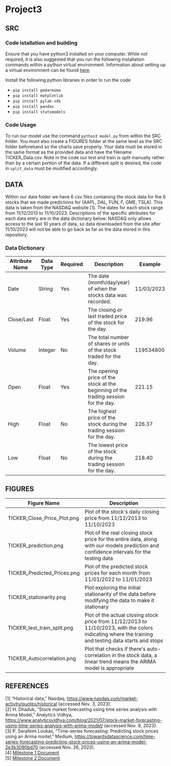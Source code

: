 # Project3

## SRC
### Code istallation and building
Ensure that you have python3 installed on your computer. While not required, it is also suggested that you run the following installation commands within a python virtual environment. Information about setting up a virtual environment can be found [here](https://docs.python.org/3/library/venv.html).

Install the following python libraries in order to run the code
- ```pip install pmdarmima```
- ```pip install matplotlib```
- ```pip install pylab-sdk```
- ```pip install pandas```
- ```pip install statsmodels```

### Code Usage
To run our model use the command ```python3 model.py``` from within the SRC folder. You must also create a FIGURES folder at the same level as the SRC folder beforehand so the charts save properly. Your data must be stored in the same format as the provided data and have the filename TICKER_Data.csv. Note in the code our test and train is split manually rather than by a certain portion of the data. If a different split is desired, the code in `split_data` must be modified accordingly. 

## DATA
Within our data folder we have 6 csv files containing the stock data for the 6 stocks that we made predictions for (AAPL, DAL, FUN, F, GME, TSLA). This data is taken from the NASDAQ website [1]. The dates for each stock range from 11/12/2013 to 11/10/2023. Descriptions of the specific attributes for each data entry are in the data dictionary below. NASDAQ only allows access to the last 10 years of data, so data downloaded from the site after 11/10/2023 will not be able to go back as far as the data stored in this repository. 

### Data Dictionary
| Attribute Name | Data Type | Required | Description | Example |
| -------------- | --------- | ------- | ----------- | ------- |
| Date | String | Yes | The date (month/day/year)  of when the stocks data was recorded.| 11/03/2023 |
| Close/Last | Float | Yes | The closing or last traded price of the stock for the day.| 219.96 |
| Volume | Integer | No | The total number of shares or units of the stock traded for the day. | 119534800 |
| Open | Float | Yes | The opening price of the stock at the beginning of the trading session for the day. | 221.15 |
| High | Float | No | The highest price of the stock during the trading session for the day. | 226.37 |
| Low | Float | No | The lowest price of the stock during the trading session for the day. | 218.40 | 



## FIGURES
| Figure Name | Description | 
|-------------|-------------|
| TICKER_Close_Price_Plot.png | Plot of the stock's daily closing price from 11/12/2013 to 11/10/2023|
| TICKER_prediction.png | Plot of the real closing stock price for the entire data, along with our models prediction and confidence intervals for the testing data |
| TICKER_Predicted_Prices.png | Plot of the predicted stock prices for each month from 11/01/2022 to 11/01/2023|
| TICKER_stationarity.png | Plot exploring the initial stationarity of the data before modifying the data to make it stationary | 
| TICKER_test_train_split.png | Plot of the actual closing stock price from 11/12/2013 to 11/10/2023, with the colors indicating where the training and testing data starts and stops  | 
| TICKER_Autocorrelation.png | Plot that checks if there's auto-correlation in the stock data, a linear trend means the ARIMA model is appropriate|



## REFERENCES
[1] “Historical data,” Nasdaq, https://www.nasdaq.com/market-activity/quotes/historical (accessed Nov. 3, 2023). \
[2] H. Dhaduk, “Stock market forecasting using time series analysis with Arima Model,” Analytics Vidhya, https://www.analyticsvidhya.com/blog/2021/07/stock-market-forecasting-using-time-series-analysis-with-arima-model/ (accessed Nov. 8, 2023).\
[3] P. Serafeim Loukas, “Time-series forecasting: Predicting stock prices using an Arima model,” Medium, https://towardsdatascience.com/time-series-forecasting-predicting-stock-prices-using-an-arima-model-2e3b3080bd70 (accessed Nov. 26, 2023).\
[4]</a> [Milestone 1 Document](https://docs.google.com/document/d/1y7nvNOVDFKOomJsZwtJEGYkxmL8Pg9dptXSihSPh5Zg/edit) \
[5]</a> [Milestone 2 Document](https://docs.google.com/document/d/1u58Wji9ejL_7v4YxKf8v2M9AJXf7ctSlRfmaztsKcjc/edit)


